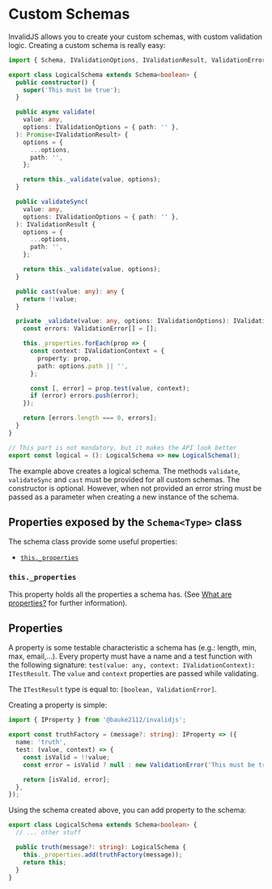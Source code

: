 # Custom Schemas

InvalidJS allows you to create your custom schemas, with custom validation logic. Creating a custom schema is really easy:

```ts
import { Schema, IValidationOptions, IValidationResult, ValidationError } from '@bauke2112/invalidjs';

export class LogicalSchema extends Schema<boolean> {
  public constructor() {
    super('This must be true');
  }

  public async validate(
    value: any,
    options: IValidationOptions = { path: '' },
  ): Promise<IValidationResult> {
    options = {
      ...options,
      path: '',
    };

    return this._validate(value, options);
  }

  public validateSync(
    value: any,
    options: IValidationOptions = { path: '' },
  ): IValidationResult {
    options = {
      ...options,
      path: '',
    };

    return this._validate(value, options);
  }

  public cast(value: any): any {
    return !!value;
  }

  private _validate(value: any, options: IValidationOptions): IValidationResult {
    const errors: ValidationError[] = [];

    this._properties.forEach(prop => {
      const context: IValidationContext = {
        property: prop,
        path: options.path || '',
      };

      const [, error] = prop.test(value, context);
      if (error) errors.push(error);
    });

    return [errors.length === 0, errors];
  }
}

// This part is not mandatory, but it makes the API look better
export const logical = (): LogicalSchema => new LogicalSchema();
```

The example above creates a logical schema. The methods `validate`, `validateSync` and `cast` must be provided for all custom schemas. The constructor is optional. However, when not provided an error string must be passed as a parameter when creating a new instance of the schema.

## Properties exposed by the `Schema<Type>` class

The schema class provide some useful properties:

  * [`this._properties`](#this-properties)

### `this._properties`

This property holds all the properties a schema has. (See [What are properties?](#properties) for further information).

## Properties

A property is some testable characteristic a schema has (e.g.: length, min, max, email,...).
Every property must have a name and a test function with the following signature: `test(value: any, context: IValidationContext): ITestResult`. The `value` and `context` properties are passed while validating.

<!-- (See [`Advanced Schemas Guide`](http://github.com/kimon0202/invalid/blob/master/.github/docs/AdvancedSchemas.md)). -->

The `ITestResult` type is equal to: `[boolean, ValidationError]`.

Creating a property is simple:

```ts
import { IProperty } from '@bauke2112/invalidjs';

export const truthFactory = (message?: string): IProperty => ({
  name: 'truth',
  test: (value, context) => {
    const isValid = !!value;
    const error = isValid ? null : new ValidationError('This must be true', context.path || '');

    return [isValid, error];
  },
});
```

Using the schema created above, you can add property to the schema:

```ts
export class LogicalSchema extends Schema<boolean> {
  // ... other stuff

  public truth(message?: string): LogicalSchema {
    this._properties.add(truthFactory(message));
    return this;
  }
}
```
